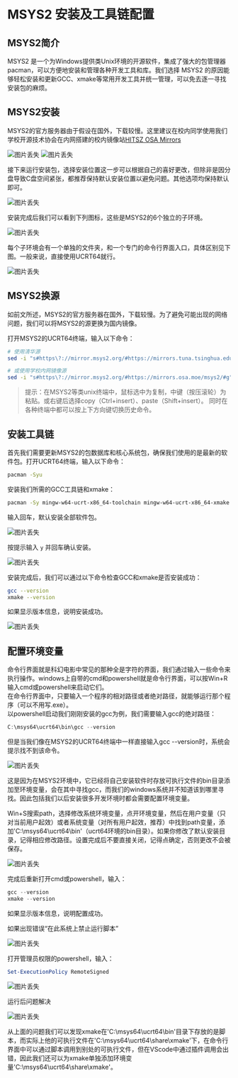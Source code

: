 # MSYS2 安装及工具链配置

## MSYS2简介

MSYS2 是一个为Windows提供类Unix环境的开源软件，集成了强大的包管理器pacman，可以方便地安装和管理各种开发工具和库。我们选择 MSYS2 的原因能够轻松安装和更新GCC、xmake等常用开发工具并统一管理，可以免去逐一寻找安装包的麻烦。

## MSYS2安装

MSYS2的官方服务器由于假设在国外，下载较慢。这里建议在校内同学使用我们学校开源技术协会在内网搭建的校内镜像站[HITSZ OSA Mirrors](https://mirrors.osa.moe/)

![图片丢失](img/HITSZ_OSA_Mirrors_1.jpg "镜像站首页")
![图片丢失](img/HITSZ_OSA_Mirrors_2.jpg "镜像站软件列表")

接下来运行安装包，选择安装位置这一步可以根据自己的喜好更改，但除非是因分盘导致C盘空间紧张，都推荐保持默认安装位置以避免问题。其他选项均保持默认即可。

![图片丢失](img/install_MSYS2_1.jpg "选择安装路径")

安装完成后我们可以看到下列图标，这些是MSYS2的6个独立的子环境。

![图片丢失](img/install_MSYS2_2.jpg "MSYS2子环境")

每个子环境会有一个单独的文件夹，和一个专门的命令行界面入口，具体区别见下图。一般来说，直接使用UCRT64就行。

![图片丢失](img/install_MSYS2_3.jpg "MSYS2子环境区别")

## MSYS2换源

如前文所述，MSYS2的官方服务器在国外，下载较慢。为了避免可能出现的网络问题，我们可以将MSYS2的源更换为国内镜像。

打开MSYS2的UCRT64终端，输入以下命令：

```bash
# 使用清华源
sed -i "s#https\?://mirror.msys2.org/#https://mirrors.tuna.tsinghua.edu.cn/msys2/#g" /etc/pacman.d/mirrorlist*

# 或使用学校内网镜像源
sed -i "s#https\?://mirror.msys2.org/#https://mirrors.osa.moe/msys2/#g" /etc/pacman.d/mirrorlist*
```

>提示：在MSYS2等类unix终端中，鼠标选中为复制，中键（按压滚轮）为粘贴。或右键后选择copy（Ctrl+insert）、paste（Shift+insert）。
同时在各种终端中都可以按上下方向键切换历史命令。

## 安装工具链

首先我们需要更新MSYS2的包数据库和核心系统包，确保我们使用的是最新的软件包。打开UCRT64终端，输入以下命令：

```bash
pacman -Syu
```

安装我们所需的GCC工具链和xmake：

```bash
pacman -Sy mingw-w64-ucrt-x86_64-toolchain mingw-w64-ucrt-x86_64-xmake
```

输入回车，默认安装全部软件包。

![图片丢失](img/install_toolchain_1.jpg "输入回车，默认安装全部软件包")

按提示输入 `y` 并回车确认安装。

![图片丢失](img/install_toolchain_2.jpg "按提示输入 y 并回车确认安装")

安装完成后，我们可以通过以下命令检查GCC和xmake是否安装成功：

```bash
gcc --version
xmake --version
```

如果显示版本信息，说明安装成功。

![图片丢失](img/install_toolchain_3.jpg "检查GCC和xmake版本")

## 配置环境变量

命令行界面就是科幻电影中常见的那种全是字符的界面，我们通过输入一些命令来执行操作。windows上自带的cmd和powershell就是命令行界面，可以按Win+R输入cmd或powershell来启动它们。  
在命令行界面中，只要输入一个程序的相对路径或者绝对路径，就能够运行那个程序（可以不用写.exe）。  
以powershell启动我们刚刚安装的gcc为例，我们需要输入gcc的绝对路径：

```powershell
C:\msys64\ucrt64\bin\gcc --version
```

但是当我们像在MSYS2的UCRT64终端中一样直接输入gcc --version时，系统会提示找不到该命令。

![图片丢失](img/config_path_1.jpg "找不到gcc命令")

这是因为在MSYS2环境中，它已经将自己安装软件时存放可执行文件的bin目录添加至环境变量，会在其中寻找gcc，而我们的windows系统并不知道该到哪里寻找。因此包括我们以后安装很多开发环境时都会需要配置环境变量。

Win+S搜索path，选择修改系统环境变量，点开环境变量，然后在用户变量（只对当前用户起效）或者系统变量（对所有用户起效，推荐）中找到path变量，添加'C:\msys64\ucrt64\bin'（ucrt64环境的bin目录）。如果你修改了默认安装目录，记得相应修改路径。设置完成后不要直接关闭，记得点确定，否则更改不会被保存。

![图片丢失](img/config_path_2.jpg "配置环境变量")

完成后重新打开cmd或powershell，输入：

```powershell
gcc --version
xmake --version
```

如果显示版本信息，说明配置成功。

如果出现错误“在此系统上禁止运行脚本”

![图片丢失](img/config_path_3.jpg "配置环境变量失败")

打开管理员权限的powershell，输入：

```powershell
Set-ExecutionPolicy RemoteSigned
```

![图片丢失](img/config_path_4.jpg "允许本地脚本运行")

运行后问题解决

![图片丢失](img/config_path_5.jpg "脚本运行成功")

从上面的问题我们可以发现xmake在'C:\msys64\ucrt64\bin'目录下存放的是脚本，而实际上他的可执行文件在'C:\msys64\ucrt64\share\xmake'下，在命令行界面中可以通过脚本调用到别处的可执行文件，但在VScode中通过插件调用会出错，因此我们还可以为xmake单独添加环境变量'C:\msys64\ucrt64\share\xmake'。
